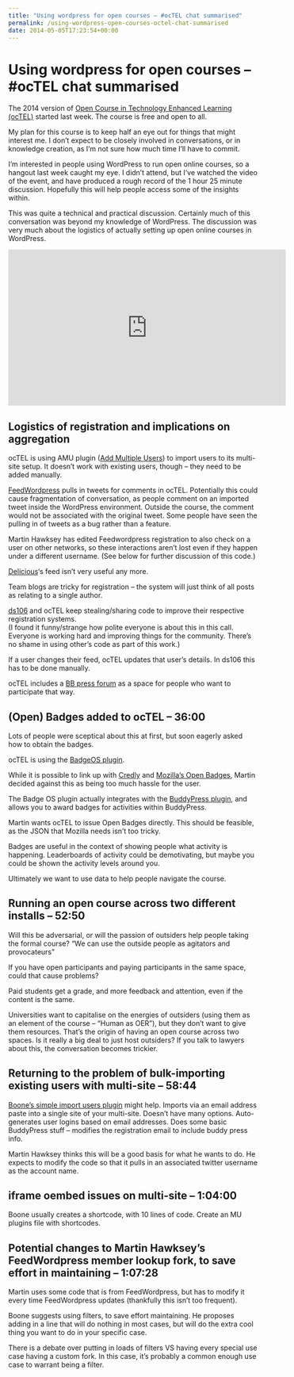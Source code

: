 ```yaml
---
title: "Using wordpress for open courses – #ocTEL chat summarised"
permalink: /using-wordpress-open-courses-octel-chat-summarised
date: 2014-05-05T17:23:54+00:00
---
```


# Using wordpress for open courses – #ocTEL chat summarised

The 2014 version of [Open Course in Technology Enhanced Learning (ocTEL)](http://octel.alt.ac.uk/) started last week. The course is free and open to all.

My plan for this course is to keep half an eye out for things that might interest me. I don’t expect to be closely involved in conversations, or in knowledge creation, as I’m not sure how much time I’ll have to commit.

I’m interested in people using WordPress to run open online courses, so a hangout last week caught my eye. I didn’t attend, but I’ve watched the video of the event, and have produced a rough record of the 1 hour 25 minute discussion. Hopefully this will help people access some of the insights within.

This was quite a technical and practical discussion. Certainly much of this conversation was beyond my knowledge of WordPress. The discussion was very much about the logistics of actually setting up open online courses in WordPress.

<iframe width="560" height="315" src="https://www.youtube.com/embed/cpxCwxo4hBQ" frameborder="0" allowfullscreen></iframe>

## Logistics of registration and implications on aggregation

ocTEL is using AMU plugin ([Add Multiple Users](https://wordpress.org/plugins/add-multiple-users/)) to import users to its multi-site setup. It doesn’t work with existing users, though – they need to be added manually.

[FeedWordpress](https://wordpress.org/plugins/feedwordpress/) pulls in tweets for comments in ocTEL. Potentially this could cause fragmentation of conversation, as people comment on an imported tweet inside the WordPress environment. Outside the course, the comment would not be associated with the original tweet. Some people have seen the pulling in of tweets as a bug rather than a feature.

Martin Hawksey has edited Feedwordpress registration to also check on a user on other networks, so these interactions aren’t lost even if they happen under a different username. (See below for further discussion of this code.)

[Delicious](https://delicious.com/)‘s feed isn’t very useful any more.

Team blogs are tricky for registration – the system will just think of all posts as relating to a single author.

[ds106](http://ds106.us/) and ocTEL keep stealing/sharing code to improve their respective registration systems.  
(I found it funny/strange how polite everyone is about this in this call. Everyone is working hard and improving things for the community. There’s no shame in using other’s code as part of this work.)

If a user changes their feed, ocTEL updates that user’s details. In ds106 this has to be done manually.

ocTEL includes a [BB press forum](https://wordpress.org/plugins/bbpress/) as a space for people who want to participate that way.

## (Open) Badges added to ocTEL – 36:00

Lots of people were sceptical about this at first, but soon eagerly asked how to obtain the badges.

ocTEL is using the [BadgeOS plugin](http://wordpress.org/plugins/badgeos/).

While it is possible to link up with [Credly](https://credly.com/) and [Mozilla’s Open Badges](http://www.openbadges.org/), Martin decided against this as being too much hassle for the user.

The Badge OS plugin actually integrates with the [BuddyPress plugin](https://wordpress.org/plugins/buddypress/), and allows you to award badges for activities within BuddyPress.

Martin wants ocTEL to issue Open Badges directly. This should be feasible, as the JSON that Mozilla needs isn’t too tricky.

Badges are useful in the context of showing people what activity is happening. Leaderboards of activity could be demotivating, but maybe you could be shown the activity levels around you.

Ultimately we want to use data to help people navigate the course.

## Running an open course across two different installs – 52:50

Will this be adversarial, or will the passion of outsiders help people taking the formal course? “We can use the outside people as agitators and provocateurs”

If you have open participants and paying participants in the same space, could that cause problems?

Paid students get a grade, and more feedback and attention, even if the content is the same.

Universities want to capitalise on the energies of outsiders (using them as an element of the course – “Human as OER”), but they don’t want to give them resources. That’s the origin of having an open course across two spaces. Is it really a big deal to just host outsiders? If you talk to lawyers about this, the conversation becomes trickier.

## Returning to the problem of bulk-importing existing users with multi-site – 58:44

[Boone’s simple import users plugin](http://teleogistic.net/code/wordpresswordpress-mu/simple-import-users/) might help. Imports via an email address paste into a single site of your multi-site. Doesn’t have many options. Auto-generates user logins based on email addresses. Does some basic BuddyPress stuff – modifies the registration email to include buddy press info.

Martin Hawksey thinks this will be a good basis for what he wants to do. He expects to modify the code so that it pulls in an associated twitter username as the account name.

## iframe oembed issues on multi-site – 1:04:00

Boone usually creates a shortcode, with 10 lines of code. Create an MU plugins file with shortcodes.

## Potential changes to Martin Hawksey’s FeedWordpress member lookup fork, to save effort in maintaining – 1:07:28

Martin uses some code that is from FeedWordpress, but has to modify it every time FeedWordpress updates (thankfully this isn’t too frequent).

Boone suggests using filters, to save effort maintaining. He proposes adding in a line that will do nothing in most cases, but will do the extra cool thing you want to do in your specific case.

There is a debate over putting in loads of filters VS having every special use case having a custom fork. In this case, it’s probably a common enough use case to warrant being a filter.